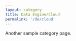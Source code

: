 ```yaml
---
layout: category
title: Data Engine/Cloud
permalink: '/de/cloud'
---
```


Another sample category page.

